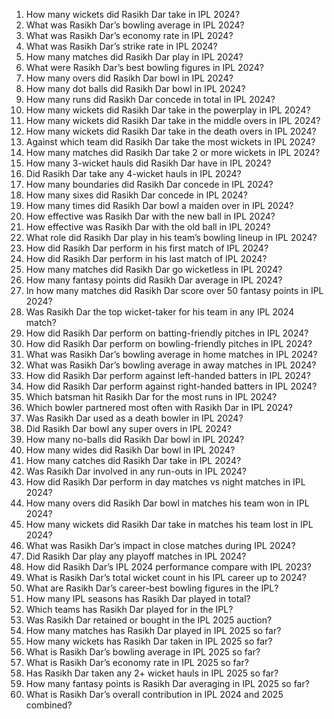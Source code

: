 1. How many wickets did Rasikh Dar take in IPL 2024?  
2. What was Rasikh Dar’s bowling average in IPL 2024?  
3. What was Rasikh Dar’s economy rate in IPL 2024?  
4. What was Rasikh Dar’s strike rate in IPL 2024?  
5. How many matches did Rasikh Dar play in IPL 2024?  
6. What were Rasikh Dar’s best bowling figures in IPL 2024?  
7. How many overs did Rasikh Dar bowl in IPL 2024?  
8. How many dot balls did Rasikh Dar bowl in IPL 2024?  
9. How many runs did Rasikh Dar concede in total in IPL 2024?  
10. How many wickets did Rasikh Dar take in the powerplay in IPL 2024?  
11. How many wickets did Rasikh Dar take in the middle overs in IPL 2024?  
12. How many wickets did Rasikh Dar take in the death overs in IPL 2024?  
13. Against which team did Rasikh Dar take the most wickets in IPL 2024?  
14. How many matches did Rasikh Dar take 2 or more wickets in IPL 2024?  
15. How many 3-wicket hauls did Rasikh Dar have in IPL 2024?  
16. Did Rasikh Dar take any 4-wicket hauls in IPL 2024?  
17. How many boundaries did Rasikh Dar concede in IPL 2024?  
18. How many sixes did Rasikh Dar concede in IPL 2024?  
19. How many times did Rasikh Dar bowl a maiden over in IPL 2024?  
20. How effective was Rasikh Dar with the new ball in IPL 2024?  
21. How effective was Rasikh Dar with the old ball in IPL 2024?  
22. What role did Rasikh Dar play in his team’s bowling lineup in IPL 2024?  
23. How did Rasikh Dar perform in his first match of IPL 2024?  
24. How did Rasikh Dar perform in his last match of IPL 2024?  
25. How many matches did Rasikh Dar go wicketless in IPL 2024?  
26. How many fantasy points did Rasikh Dar average in IPL 2024?  
27. In how many matches did Rasikh Dar score over 50 fantasy points in IPL 2024?  
28. Was Rasikh Dar the top wicket-taker for his team in any IPL 2024 match?  
29. How did Rasikh Dar perform on batting-friendly pitches in IPL 2024?  
30. How did Rasikh Dar perform on bowling-friendly pitches in IPL 2024?  
31. What was Rasikh Dar’s bowling average in home matches in IPL 2024?  
32. What was Rasikh Dar’s bowling average in away matches in IPL 2024?  
33. How did Rasikh Dar perform against left-handed batters in IPL 2024?  
34. How did Rasikh Dar perform against right-handed batters in IPL 2024?  
35. Which batsman hit Rasikh Dar for the most runs in IPL 2024?  
36. Which bowler partnered most often with Rasikh Dar in IPL 2024?  
37. Was Rasikh Dar used as a death bowler in IPL 2024?  
38. Did Rasikh Dar bowl any super overs in IPL 2024?  
39. How many no-balls did Rasikh Dar bowl in IPL 2024?  
40. How many wides did Rasikh Dar bowl in IPL 2024?  
41. How many catches did Rasikh Dar take in IPL 2024?  
42. Was Rasikh Dar involved in any run-outs in IPL 2024?  
43. How did Rasikh Dar perform in day matches vs night matches in IPL 2024?  
44. How many overs did Rasikh Dar bowl in matches his team won in IPL 2024?  
45. How many wickets did Rasikh Dar take in matches his team lost in IPL 2024?  
46. What was Rasikh Dar’s impact in close matches during IPL 2024?  
47. Did Rasikh Dar play any playoff matches in IPL 2024?  
48. How did Rasikh Dar’s IPL 2024 performance compare with IPL 2023?  
49. What is Rasikh Dar’s total wicket count in his IPL career up to 2024?  
50. What are Rasikh Dar’s career-best bowling figures in the IPL?  
51. How many IPL seasons has Rasikh Dar played in total?  
52. Which teams has Rasikh Dar played for in the IPL?  
53. Was Rasikh Dar retained or bought in the IPL 2025 auction?  
54. How many matches has Rasikh Dar played in IPL 2025 so far?  
55. How many wickets has Rasikh Dar taken in IPL 2025 so far?  
56. What is Rasikh Dar’s bowling average in IPL 2025 so far?  
57. What is Rasikh Dar’s economy rate in IPL 2025 so far?  
58. Has Rasikh Dar taken any 2+ wicket hauls in IPL 2025 so far?  
59. How many fantasy points is Rasikh Dar averaging in IPL 2025 so far?  
60. What is Rasikh Dar’s overall contribution in IPL 2024 and 2025 combined?